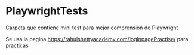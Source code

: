 # PlaywrightTests
Carpeta que contiene mini test para mejor comprension de Playwright

Se usa la pagina https://rahulshettyacademy.com/loginpagePractise/  para practicas